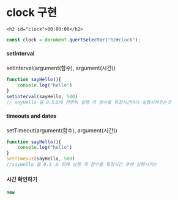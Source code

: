 # clock 구현

```markup
<h2 id="clock">00:00:00</h2>
```

```javascript
const clock = document.quertSelector("h2#clock");
```

#### setInterval

setInterval\(argument\(함수\), argument\(시간\)\)

```javascript
function sayHello(){
	console.log("hello")
}
setinterval(sayHello, 500) 
// sayHello 를 0.5초에 한번씩 실행 즉 함수를 특정시간마다 실행시켜주는것
```

#### timeouts and dates

setTimeout\(argument\(함수\), argument\(시간\)\)

```javascript
function sayHello(){
	console.log("hello")
}
setTimeout(sayHello, 500)  
//sayHello 를 0.5 초 뒤에 실행 즉 함수를 특정시간 후에 실행시키는
```

#### 시간 확인하기

```javascript
new
```

